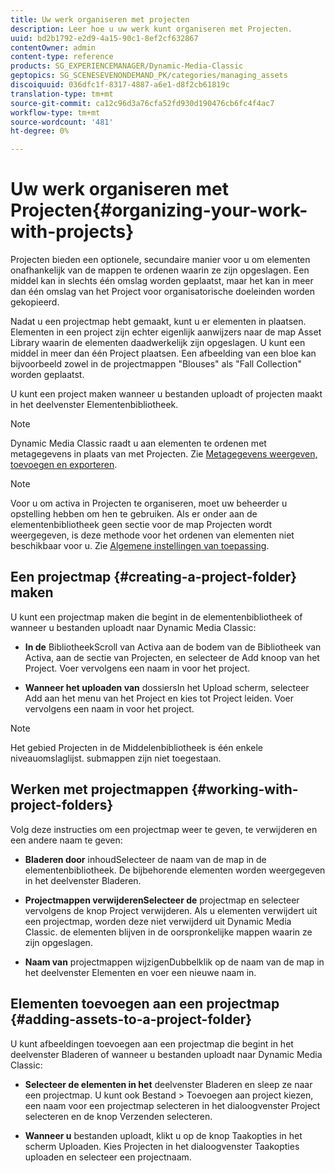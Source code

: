 ```yaml
---
title: Uw werk organiseren met projecten
description: Leer hoe u uw werk kunt organiseren met Projecten.
uuid: bd2b1792-e2d9-4a15-90c1-8ef2cf632867
contentOwner: admin
content-type: reference
products: SG_EXPERIENCEMANAGER/Dynamic-Media-Classic
geptopics: SG_SCENESEVENONDEMAND_PK/categories/managing_assets
discoiquuid: 036dfc1f-8317-4887-a6e1-d8f2cb61819c
translation-type: tm+mt
source-git-commit: ca12c96d3a76cfa52fd930d190476cb6fc4f4ac7
workflow-type: tm+mt
source-wordcount: '481'
ht-degree: 0%

---
```



# Uw werk organiseren met Projecten{#organizing-your-work-with-projects}

Projecten bieden een optionele, secundaire manier voor u om elementen onafhankelijk van de mappen te ordenen waarin ze zijn opgeslagen. Een middel kan in slechts één omslag worden geplaatst, maar het kan in meer dan één omslag van het Project voor organisatorische doeleinden worden gekopieerd.

Nadat u een projectmap hebt gemaakt, kunt u er elementen in plaatsen. Elementen in een project zijn echter eigenlijk aanwijzers naar de map Asset Library waarin de elementen daadwerkelijk zijn opgeslagen. U kunt een middel in meer dan één Project plaatsen. Een afbeelding van een bloe kan bijvoorbeeld zowel in de projectmappen &quot;Blouses&quot; als &quot;Fall Collection&quot; worden geplaatst.

U kunt een project maken wanneer u bestanden uploadt of projecten maakt in het deelvenster Elementenbibliotheek.

>[!NOTE]
>
>Dynamic Media Classic raadt u aan elementen te ordenen met metagegevens in plaats van met Projecten. Zie [Metagegevens weergeven, toevoegen en exporteren](viewing-adding-exporting-metadata.md).

>[!NOTE]
>
>Voor u om activa in Projecten te organiseren, moet uw beheerder u opstelling hebben om hen te gebruiken. Als er onder aan de elementenbibliotheek geen sectie voor de map Projecten wordt weergegeven, is deze methode voor het ordenen van elementen niet beschikbaar voor u. Zie [Algemene instellingen van toepassing](application-setup.md#general-settings).

## Een projectmap {#creating-a-project-folder} maken

U kunt een projectmap maken die begint in de elementenbibliotheek of wanneer u bestanden uploadt naar Dynamic Media Classic:

* **In de**
BibliotheekScroll van Activa aan de bodem van de Bibliotheek van Activa, aan de sectie van Projecten, en selecteer de Add knoop van het Project. Voer vervolgens een naam in voor het project.

* **Wanneer het uploaden van**
dossiersIn het Upload scherm, selecteer Add aan het menu van het Project en kies tot Project leiden. Voer vervolgens een naam in voor het project.

>[!NOTE]
>
>Het gebied Projecten in de Middelenbibliotheek is één enkele niveauomslaglijst. submappen zijn niet toegestaan.

## Werken met projectmappen {#working-with-project-folders}

Volg deze instructies om een projectmap weer te geven, te verwijderen en een andere naam te geven:

* **Bladeren door**
inhoudSelecteer de naam van de map in de elementenbibliotheek. De bijbehorende elementen worden weergegeven in het deelvenster Bladeren.

* **Projectmappen verwijderenSelecteer de**
projectmap en selecteer vervolgens de knop Project verwijderen. Als u elementen verwijdert uit een projectmap, worden deze niet verwijderd uit Dynamic Media Classic. de elementen blijven in de oorspronkelijke mappen waarin ze zijn opgeslagen.

* **Naam van**
projectmappen wijzigenDubbelklik op de naam van de map in het deelvenster Elementen en voer een nieuwe naam in.

## Elementen toevoegen aan een projectmap {#adding-assets-to-a-project-folder}

U kunt afbeeldingen toevoegen aan een projectmap die begint in het deelvenster Bladeren of wanneer u bestanden uploadt naar Dynamic Media Classic:

* **Selecteer de elementen in het**
deelvenster Bladeren en sleep ze naar een projectmap. U kunt ook Bestand > Toevoegen aan project kiezen, een naam voor een projectmap selecteren in het dialoogvenster Project selecteren en de knop Verzenden selecteren.

* **Wanneer u**
bestanden uploadt, klikt u op de knop Taakopties in het scherm Uploaden. Kies Projecten in het dialoogvenster Taakopties uploaden en selecteer een projectnaam.
